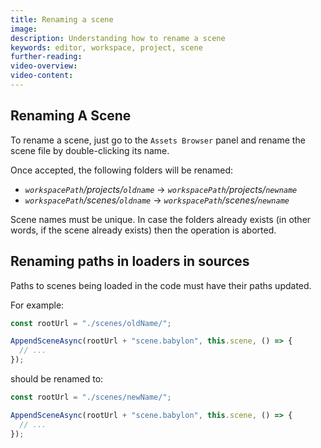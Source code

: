 ```yaml
---
title: Renaming a scene
image:
description: Understanding how to rename a scene
keywords: editor, workspace, project, scene
further-reading:
video-overview:
video-content:
---
```


## Renaming A Scene

To rename a scene, just go to the `Assets Browser` panel and rename the scene file by double-clicking its name.

Once accepted, the following folders will be renamed:

- _`workspacePath`/projects/`oldname`_ -> _`workspacePath`/projects/`newname`_
- _`workspacePath`/scenes/`oldname`_ -> _`workspacePath`/scenes/`newname`_

Scene names must be unique. In case the folders already exists (in other words, if the scene already exists)
then the operation is aborted.

## Renaming paths in loaders in sources

Paths to scenes being loaded in the code must have their paths updated.

For example:

```typescript
const rootUrl = "./scenes/oldName/";

AppendSceneAsync(rootUrl + "scene.babylon", this.scene, () => {
  // ...
});
```

should be renamed to:

```typescript
const rootUrl = "./scenes/newName/";

AppendSceneAsync(rootUrl + "scene.babylon", this.scene, () => {
  // ...
});
```

